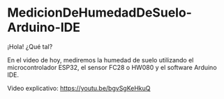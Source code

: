 # MedicionDeHumedadDeSuelo-Arduino-IDE
¡Hola! ¿Qué tal?

En el video de hoy, mediremos la humedad de suelo utilizando el microcontrolador ESP32, el sensor FC28 o HW080 y el software Arduino IDE.

Video explicativo:
https://youtu.be/bgvSgKeHkuQ
